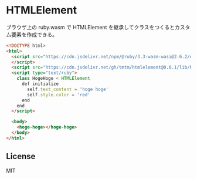 # HTMLElement

ブラウザ上の ruby.wasm で HTMLElement を継承してクラスをつくるとカスタム要素を作成できる。

```html
<!DOCTYPE html>
<html>
  <script src="https://cdn.jsdelivr.net/npm/@ruby/3.3-wasm-wasi@2.6.2/dist/browser.script.iife.js">
  </script>
  <script src="https://cdn.jsdelivr.net/gh/tmtm/htmlelement@0.0.1/lib/htmlelement.rb"></script>
  <script type="text/ruby">
    class HogeHoge < HTMLElement
      def initialize
        self.text_content = 'hoge hoge'
        self.style.color = 'red'
      end
    end
  </script>

  <body>
    <hoge-hoge></hoge-hoge>
  </body>
</html>
```

## License

MIT
